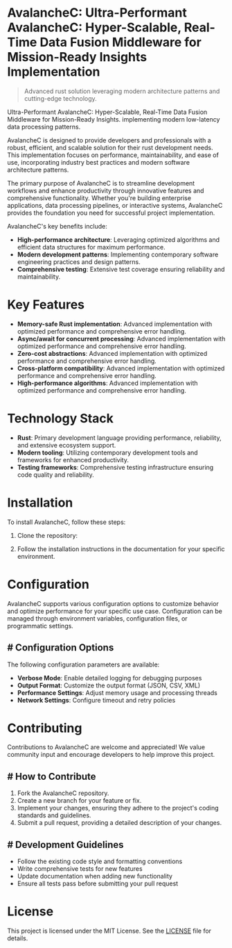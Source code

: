 <!-- fallback_AvalancheC_20250803015354_64891 -->

# AvalancheC: Ultra-Performant AvalancheC: Hyper-Scalable, Real-Time Data Fusion Middleware for Mission-Ready Insights Implementation
> Advanced rust solution leveraging modern architecture patterns and cutting-edge technology.

Ultra-Performant AvalancheC: Hyper-Scalable, Real-Time Data Fusion Middleware for Mission-Ready Insights. implementing modern low-latency data processing patterns.

AvalancheC is designed to provide developers and professionals with a robust, efficient, and scalable solution for their rust development needs. This implementation focuses on performance, maintainability, and ease of use, incorporating industry best practices and modern software architecture patterns.

The primary purpose of AvalancheC is to streamline development workflows and enhance productivity through innovative features and comprehensive functionality. Whether you're building enterprise applications, data processing pipelines, or interactive systems, AvalancheC provides the foundation you need for successful project implementation.

AvalancheC's key benefits include:

* **High-performance architecture**: Leveraging optimized algorithms and efficient data structures for maximum performance.
* **Modern development patterns**: Implementing contemporary software engineering practices and design patterns.
* **Comprehensive testing**: Extensive test coverage ensuring reliability and maintainability.

# Key Features

* **Memory-safe Rust implementation**: Advanced implementation with optimized performance and comprehensive error handling.
* **Async/await for concurrent processing**: Advanced implementation with optimized performance and comprehensive error handling.
* **Zero-cost abstractions**: Advanced implementation with optimized performance and comprehensive error handling.
* **Cross-platform compatibility**: Advanced implementation with optimized performance and comprehensive error handling.
* **High-performance algorithms**: Advanced implementation with optimized performance and comprehensive error handling.

# Technology Stack

* **Rust**: Primary development language providing performance, reliability, and extensive ecosystem support.
* **Modern tooling**: Utilizing contemporary development tools and frameworks for enhanced productivity.
* **Testing frameworks**: Comprehensive testing infrastructure ensuring code quality and reliability.

# Installation

To install AvalancheC, follow these steps:

1. Clone the repository:


2. Follow the installation instructions in the documentation for your specific environment.

# Configuration

AvalancheC supports various configuration options to customize behavior and optimize performance for your specific use case. Configuration can be managed through environment variables, configuration files, or programmatic settings.

## # Configuration Options

The following configuration parameters are available:

* **Verbose Mode**: Enable detailed logging for debugging purposes
* **Output Format**: Customize the output format (JSON, CSV, XML)
* **Performance Settings**: Adjust memory usage and processing threads
* **Network Settings**: Configure timeout and retry policies

# Contributing

Contributions to AvalancheC are welcome and appreciated! We value community input and encourage developers to help improve this project.

## # How to Contribute

1. Fork the AvalancheC repository.
2. Create a new branch for your feature or fix.
3. Implement your changes, ensuring they adhere to the project's coding standards and guidelines.
4. Submit a pull request, providing a detailed description of your changes.

## # Development Guidelines

* Follow the existing code style and formatting conventions
* Write comprehensive tests for new features
* Update documentation when adding new functionality
* Ensure all tests pass before submitting your pull request

# License

This project is licensed under the MIT License. See the [LICENSE](https://github.com/gary111868/AvalancheC/blob/main/LICENSE) file for details.
